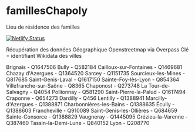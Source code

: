 # famillesChapoly
Lieu de résidence des familles


[![Netlify Status](https://api.netlify.com/api/v1/badges/f671bebb-8efa-460f-be30-7ae4c1a512de/deploy-status)](https://app.netlify.com/sites/chapoly/deploys)

Récupération des données Géographique Openstreetmap via Overpass
Clé = identifiant Wikidata des villes

Brignais - Q1647506
Bully - Q582184
Cailloux-sur-Fontaines - Q1469681
Chazay d'Azergues - Q1364520
Sarcey - Q1151735
Sourcieux-les-Mines - Q817685
Saint-Genis-Laval - Q1617150
Sainte-Foy-lès-Lyon - Q854364
Villefranche-sur-Saône - Q8365
Chaponost - Q273748
La Tour-de-Salvagny - Q4054
Pollionnay - Q581290
Saint-Pierre-la-Palud - Q1617494
Craponne - Q654273
Dardilly - Q456
Lentilly - Q1388941
Marcilly-d'Azergues - Q1388871
Charbonnières-les-Bains - Q1388635
Écully - Q1388603
Francheville - Q910089
Saint-Genis-les-Ollières - Q684659
Sainte-Consorce - Q1388829
Vaugneray - Q1445095
Grézieu-la-Varenne - Q387460
Tassin-la-Demi-Lune - Q840152
Lyon - Q208770
